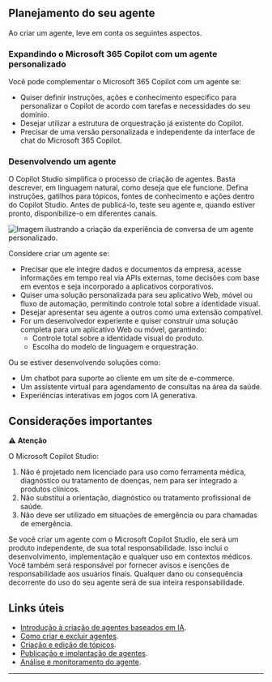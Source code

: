 

## Planejamento do seu agente  

Ao criar um agente, leve em conta os seguintes aspectos.  

### Expandindo o Microsoft 365 Copilot com um agente personalizado  

Você pode complementar o Microsoft 365 Copilot com um agente se:  

- Quiser definir instruções, ações e conhecimento específico para personalizar o Copilot de acordo com tarefas e necessidades do seu domínio.  
- Desejar utilizar a estrutura de orquestração já existente do Copilot.  
- Precisar de uma versão personalizada e independente da interface de chat do Microsoft 365 Copilot.  

### Desenvolvendo um agente  

O Copilot Studio simplifica o processo de criação de agentes. Basta descrever, em linguagem natural, como deseja que ele funcione. Defina instruções, gatilhos para tópicos, fontes de conhecimento e ações dentro do Copilot Studio. Antes de publicá-lo, teste seu agente e, quando estiver pronto, disponibilize-o em diferentes canais.  

![Imagem ilustrando a criação da experiência de conversa de um agente personalizado.](https://learn.microsoft.com/pt-br/microsoft-copilot-studio/media/fundamentals-what-is-pva-portal/overview-conv-experience-create.png)  

Considere criar um agente se:  

- Precisar que ele integre dados e documentos da empresa, acesse informações em tempo real via APIs externas, tome decisões com base em eventos e seja incorporado a aplicativos corporativos.  
- Quiser uma solução personalizada para seu aplicativo Web, móvel ou fluxo de automação, permitindo controle total sobre a identidade visual.  
- Desejar apresentar seu agente a outros como uma extensão compatível.  
- For um desenvolvedor experiente e quiser construir uma solução completa para um aplicativo Web ou móvel, garantindo:  
  - Controle total sobre a identidade visual do produto.  
  - Escolha do modelo de linguagem e orquestração.  

Ou se estiver desenvolvendo soluções como:  

- Um chatbot para suporte ao cliente em um site de e-commerce.  
- Um assistente virtual para agendamento de consultas na área da saúde.  
- Experiências interativas em jogos com IA generativa.  

## Considerações importantes  

⚠️ **Atenção**  

O Microsoft Copilot Studio:  

1. Não é projetado nem licenciado para uso como ferramenta médica, diagnóstico ou tratamento de doenças, nem para ser integrado a produtos clínicos.  
2. Não substitui a orientação, diagnóstico ou tratamento profissional de saúde.  
3. Não deve ser utilizado em situações de emergência ou para chamadas de emergência.  

Se você criar um agente com o Microsoft Copilot Studio, ele será um produto independente, de sua total responsabilidade. Isso inclui o desenvolvimento, implementação e qualquer uso em contextos médicos. Você também será responsável por fornecer avisos e isenções de responsabilidade aos usuários finais. Qualquer dano ou consequência decorrente do uso do seu agente será de sua inteira responsabilidade.  

## Links úteis  

- [Introdução à criação de agentes baseados em IA](https://learn.microsoft.com/pt-br/microsoft-copilot-studio/nlu-gpt-overview).  
- [Como criar e excluir agentes](https://learn.microsoft.com/pt-br/microsoft-copilot-studio/authoring-first-bot).  
- [Criação e edição de tópicos](https://learn.microsoft.com/pt-br/microsoft-copilot-studio/authoring-create-edit-topics).  
- [Publicação e implantação de agentes](https://learn.microsoft.com/pt-br/microsoft-copilot-studio/publication-fundamentals-publish-channels).  
- [Análise e monitoramento do agente](https://learn.microsoft.com/pt-br/microsoft-copilot-studio/analytics-overview).  

---


